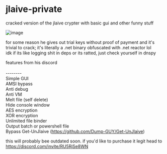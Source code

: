 # jlaive-private
cracked version of the jlaive crypter with basic gui and other funny stuff

![image](https://user-images.githubusercontent.com/87503920/169633416-83c052de-8a21-4e43-9c24-9ee06ffef2b2.png)

for some reason he gives out trial keys without proof of payment and it's trivial to crack; it's literally a .net binary obfuscated with .net reactor lol</br>
idk if its like logging shit in deps or its ratted, just check yourself in dnspy</br>

features from his discord</br></br>
--------</br>
Simple GUI</br>
AMSI bypass</br>
Anti debug</br>
Anti VM</br>
Melt file (self delete)</br>
Hide console window</br>
AES encryption</br>
XOR encryption</br>
Unlimited file binder</br>
Output batch or powershell file</br>
Bypass Get-UnJlaive (https://github.com/Dump-GUY/Get-UnJlaive)</br>

this will probably bee outdated soon. if you'd like to purchase it legit head to https://discord.com/invite/RU5RjSe8WN</br>
